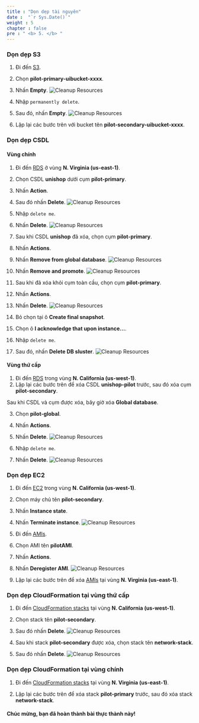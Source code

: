 ```yaml
---
title : "Dọn dẹp tài nguyên"
date :  "`r Sys.Date()`" 
weight : 5 
chapter : false
pre : " <b> 5. </b> "
---
```



### Dọn dẹp S3
1. Đi đến [S3](https://s3.console.aws.amazon.com/s3/home).
2. Chọn **pilot-primary-uibucket-xxxx**.
3. Nhấn **Empty**.
![Cleanup Resources](./images/5.cleanup/5.1cleanup.png?width=90pc)

4. Nhập ```permanently delete```.
5. Sau đó, nhấn **Empty**.
![Cleanup Resources](./images/5.cleanup/5.2cleanup.png?width=90pc)

6. Lặp lại các bước trên với bucket tên **pilot-secondary-uibucket-xxxx**.


### Dọn dẹp CSDL
#### Vùng chính
1. Đi đến [RDS](https://us-west-1.console.aws.amazon.com/rds/home?region=us-east-1#databases:) ở vùng **N. Virginia (us-east-1)**.
2. Chọn CSDL **unishop** dưới cụm **pilot-primary**.
3. Nhấn **Action**.
4. Sau đó nhấn **Delete**.
![Cleanup Resources](./images/5.cleanup/5.5cleanup.png?width=90pc)
5. Nhập ```delete me```.
6. Nhấn **Delete**.
![Cleanup Resources](./images/5.cleanup/5.6cleanup.png?width=90pc)

7. Sau khi CSDL **unishop** đã xóa, chọn cụm **pilot-primary**.
8. Nhấn **Actions**.
9. Nhấn **Remove from global database**.
![Cleanup Resources](./images/5.cleanup/5.9cleanup.png?width=90pc)

10. Nhấn **Remove and promote**.
![Cleanup Resources](./images/5.cleanup/5.10cleanup.png?width=90pc)

11. Sau khi đã xóa khỏi cụm toàn cầu, chọn cụm **pilot-primary**.
12. Nhấn **Actions**.
13. Nhấn **Delete**.
![Cleanup Resources](./images/5.cleanup/5.11cleanup.png?width=90pc)


14. Bỏ chọn tại ô **Create final snapshot**.
15. Chọn ô **I acknowledge that upon instance...**.
16. Nhập ```delete me```.
17. Sau đó, nhấn **Delete DB sluster**.
![Cleanup Resources](./images/5.cleanup/5.8cleanup.png?width=90pc)

#### Vùng thứ cấp
1. Đi đến [RDS](https://us-west-1.console.aws.amazon.com/rds/home?region=us-west-1#databases:) trong vùng **N. California (us-west-1)**.
2. Lặp lại các bước trên để xóa CSDL **unishop-pilot** trước, sau đó xóa cụm **pilot-secondary**.

Sau khi CSDL và cụm được xóa, bây giờ xóa **Global database**.

3. Chọn **pilot-global**.
4. Nhấn **Actions**.
5. Nhấn **Delete**.
![Cleanup Resources](./images/5.cleanup/5.12cleanup.png?width=90pc)

6. Nhập ```delete me```.
7. Nhấn **Delete**.
![Cleanup Resources](./images/5.cleanup/5.13cleanup.png?width=90pc)


### Dọn dẹp EC2
1. Đi đến [EC2](https://us-west-1.console.aws.amazon.com/ec2/home?region=us-west-1#Instances:instanceState=running) trong vùng **N. California (us-west-1)**.
2. Chọn máy chủ tên **pilot-secondary**.
3. Nhấn **Instance state**.
4. Nhấn **Terminate instance**.
![Cleanup Resources](./images/5.cleanup/5.14cleanup.png?width=90pc)

5. Đi đến [AMIs](https://us-west-1.console.aws.amazon.com/ec2/home?region=us-west-1#Images:visibility=owned-by-me).
6. Chọn AMI tên **pilotAMI**.
7. Nhấn **Actions**.
8. Nhấn **Deregister AMI**.
![Cleanup Resources](./images/5.cleanup/5.15cleanup.png?width=90pc)

9. Lặp lại các bước trên để xóa [AMIs](https://us-east-1.console.aws.amazon.com/ec2/home?region=us-east-1#Images:visibility=owned-by-me) tại vùng **N. Virginia (us-east-1)**.


### Dọn dẹp CloudFormation tại vùng thứ cấp
1. Đi đến [CloudFormation stacks](https://us-west-1.console.aws.amazon.com/cloudformation/home?region=us-west-1#/stacks/outputs?stackId=arn%3Aaws%3Acloudformation%3Aus-west-1%3A170074558790%3Astack%2Fpilot-secondary%2F03e01970-9f12-11ee-bb5d-0282085eba19&filteringText=&filteringStatus=active&viewNested=true) tại vùng **N. California (us-west-1)**.
2. Chọn stack tên **pilot-secondary**.
3. Sau đó nhấn **Delete**.
![Cleanup Resources](./images/5.cleanup/5.16cleanup.png?width=90pc)

4. Sau khi stack **pilot-secondary** được xóa, chọn stack tên **network-stack**.
5. Sau đó nhấn **Delete**.
![Cleanup Resources](./images/5.cleanup/5.17cleanup.png?width=90pc)
### Dọn dẹp CloudFormation tại vùng chính
1. Đi đến [CloudFormation stacks](https://us-east-1.console.aws.amazon.com/cloudformation/home?region=us-east-1#/stacks?filteringText=&filteringStatus=active&viewNested=true&stackId=arn%3Aaws%3Acloudformation%3Aus-west-1%3A170074558790%3Astack%2Fnetwork-stack%2F97f9d5d0-9f10-11ee-a02a-06401036bc1b) tại vùng **N. Virginia (us-east-1)**.

2. Lặp lại các bước trên để xóa stack **pilot-primary** trước, sau đó xóa stack **network-stack**.

#### Chúc mừng, bạn đã hoàn thành bài thực thành này! 

